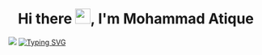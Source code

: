 <h1 align="center">Hi there <img src="https://raw.githubusercontent.com/MartinHeinz/MartinHeinz/master/wave.gif" width="30px">, I'm Mohammad Atique</h1>


<!-- <img align='right' src="./coding.gif" width="230"> -->

<img src="https://readme-typing-svg.herokuapp.com?lines=Full+Stack+Web+Developer;&center=&width=400&height=50"></a>
[![Typing SVG](https://readme-typing-svg.herokuapp.com?center=true&lines=The+five+boxing+wizards+jump+quickly)](https://git.io/typing-svg)
